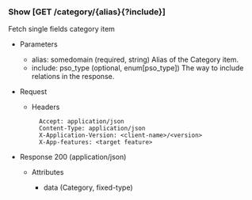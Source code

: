 ### Show [GET /category/{alias}{?include}]

Fetch single fields category item

+ Parameters
    + alias: somedomain (required, string) 
        Alias of the Category item.
    + include: pso_type (optional, enum[pso_type])
        The way to include relations in the response.

+ Request
    + Headers

            Accept: application/json
            Content-Type: application/json
            X-Application-Version: <client-name>/<version>
            X-App-features: <target feature>

+ Response 200 (application/json)

    + Attributes
    
        + data (Category, fixed-type)

<!-- include(../error_responses.md) -->
